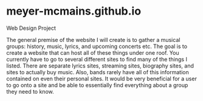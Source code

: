 # meyer-mcmains.github.io
Web Design Project

The general premise of the website I will create is to gather a musical groups: history, music, lyrics, and upcoming concerts etc. 
The goal is to create a website that can host all of these things under one roof. You currently have to go to several different sites 
to find many of the things I listed. There are separate lyrics sites, streaming sites, biography sites, and sites to actually buy music. 
Also, bands rarely have all of this information contained on even their personal sites. It would be very beneficial for a user to go onto a site and be able to essentially find everything about a group they need to know. 

